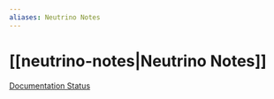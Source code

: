 ```yaml
---
aliases: Neutrino Notes
---
```


# [[neutrino-notes|Neutrino Notes]]

[Documentation Status](https://readthedocs.org/projects/neutrino/badge/?version=latest)

